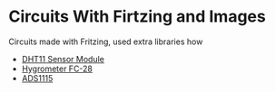 # Circuits With Firtzing and Images
Circuits made with Fritzing, used extra libraries how
* [DHT11 Sensor Module](https://github.com/HuangYuTse/DHT11-module-fritzing-part/blob/master/DHT11%20module.fzpz)
* [Hygrometer FC-28](https://github.com/Teutatis/Fritzing-Parts)
* [ADS1115](https://github.com/adafruit/Fritzing-Library/blob/master/parts/Adafruit%20ADS1115%2016Bit%20I2C%20ADC.fzpz)
